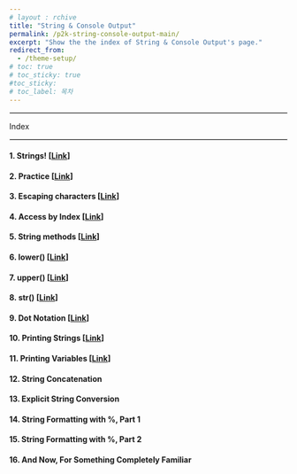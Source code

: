 ```yaml
---
# layout : rchive
title: "String & Console Output"
permalink: /p2k-string-console-output-main/
excerpt: "Show the the index of String & Console Output's page."
redirect_from:
  - /theme-setup/
# toc: true
# toc_sticky: true
#toc_sticky:
# toc_label: 목차
---
```


  
   
<hr style="border: solid 1px #dddddd ;">    
Index    
<hr style="border: solid 1px #dddddd ;">    

####  1. Strings! [[Link]({{site.baseurl}}/p2k-string-console-output-01/)]      
####  2. Practice [[Link]({{site.baseurl}}/p2k-string-console-output-02/)]      
####  3. Escaping characters [[Link]({{site.baseurl}}/p2k-string-console-output-03/)]      
####  4. Access by Index  [[Link]({{site.baseurl}}/p2k-string-console-output-04/)]      
####  5. String methods [[Link]({{site.baseurl}}/p2k-string-console-output-05/)]      
####  6. lower() [[Link]({{site.baseurl}}/p2k-string-console-output-06/)]      
####  7. upper() [[Link]({{site.baseurl}}/p2k-string-console-output-07/)]      
####  8. str()  [[Link]({{site.baseurl}}/p2k-string-console-output-08/)]      
####  9. Dot Notation  [[Link]({{site.baseurl}}/p2k-string-console-output-09/)]      
####  10. Printing Strings   [[Link]({{site.baseurl}}/p2k-string-console-output-10/)]      
####  11. Printing Variables    [[Link]({{site.baseurl}}/p2k-string-console-output-11/)]      
####  12. String Concatenation
####  13. Explicit String Conversion
####  14. String Formatting with %, Part 1
####  15. String Formatting with %, Part 2
####  16. And Now, For Something Completely Familiar
 